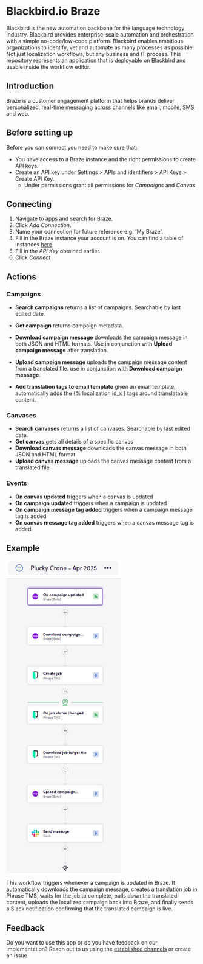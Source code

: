 # Blackbird.io Braze

Blackbird is the new automation backbone for the language technology industry. Blackbird provides enterprise-scale automation and orchestration with a simple no-code/low-code platform. Blackbird enables ambitious organizations to identify, vet and automate as many processes as possible. Not just localization workflows, but any business and IT process. This repository represents an application that is deployable on Blackbird and usable inside the workflow editor.

## Introduction

<!-- begin docs -->

Braze is a customer engagement platform that helps brands deliver personalized, real-time messaging across channels like email, mobile, SMS, and web.

## Before setting up

Before you can connect you need to make sure that:

- You have access to a Braze instance and the right permissions to create API keys.
- Create an API key under Settings > APIs and identifiers > API Keys > Create API Key.
  - Under permissions grant all permissions for _Campaigns_ and _Canvas_

## Connecting

1. Navigate to apps and search for Braze.
2. Click _Add Connection_.
3. Name your connection for future reference e.g. 'My Braze'.
4. Fill in the Braze instance your account is on. You can find a table of instances [here](https://www.braze.com/docs/api/basics/#braze-rest-api-collection).
5. Fill in the _API Key_ obtained earlier.
6. Click _Connect_

## Actions

### Campaigns

- **Search campaigns** returns a list of campaigns. Searchable by last edited date.
- **Get campaign** returns campaign metadata.
- **Download campaign message** downloads the campaign message in both JSON and HTML formats. Use in conjunction with **Upload campaign message** after translation.
- **Upload campaign message** uploads the campaign message content from a translated file. use in conjunction with **Download campaign message**.

- **Add translation tags to email template** given an email template, automatically adds the {% localization id_x } tags around translatable content.

### Canvases

- **Search canvases** returns a list of canvases. Searchable by last edited date.
- **Get canvas** gets all details of a specific canvas
- **Download canvas message** downloads the canvas message in both JSON and HTML format
- **Upload canvas message** uploads the canvas message content from a translated file

### Events

- **On canvas updated** triggers when a canvas is updated
- **On campaign updated**  triggers when a campaign is updated
- **On campaign message tag added** triggers when a campaign message tag is added
- **On canvas message tag added** triggers when a canvas message tag is added


## Example

![example](Images/README/example.png)

This workflow triggers whenever a campaign is updated in Braze. It automatically downloads the campaign message, creates a translation job in Phrase TMS, waits for the job to complete, pulls down the translated content, uploads the localized campaign back into Braze, and finally sends a Slack notification confirming that the translated campaign is live.

## Feedback

Do you want to use this app or do you have feedback on our implementation? Reach out to us using the [established channels](https://www.blackbird.io/) or create an issue.

<!-- end docs -->
